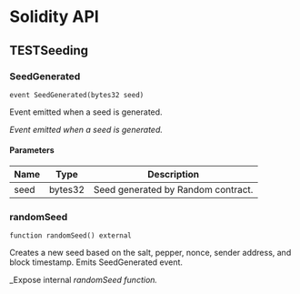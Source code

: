 # Solidity API

## TESTSeeding

### SeedGenerated

```solidity
event SeedGenerated(bytes32 seed)
```

Event emitted when a seed is generated.

_Event emitted when a seed is generated._

#### Parameters

| Name | Type | Description |
| ---- | ---- | ----------- |
| seed | bytes32 | Seed generated by Random contract. |

### randomSeed

```solidity
function randomSeed() external
```

Creates a new seed based on the salt, pepper, nonce, sender address, and block timestamp. Emits SeedGenerated event.

_Expose internal _randomSeed function._

